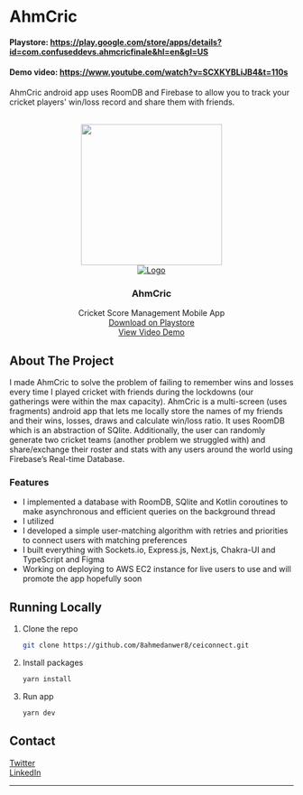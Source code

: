 # AhmCric
#### Playstore: https://play.google.com/store/apps/details?id=com.confuseddevs.ahmcricfinale&hl=en&gl=US
#### Demo video: https://www.youtube.com/watch?v=SCXKYBLiJB4&t=110s

AhmCric android app uses RoomDB and Firebase to allow you to track your cricket players' win/loss record and share them with friends. 
<!-- Improved compatibility of back to top link: See: https://github.com/othneildrew/Best-README-Template/pull/73 -->
<a name="readme-top"></a>

<!-- PROJECT LOGO -->
<br />
<div align="center">
  <img src="https://play-lh.googleusercontent.com/ohEeMRO35xfc434ZJQ6LDZfYRnAmsJwxP6cheqJC65dDJZ04a1ktGMcuu1yiK7PJ1gm5=w480-h960" width = 250>
</div>
<div align="center">
  <a href="https://github.com/8ahmedanwer8/repo_name">
    <img src="https://github.com/8ahmedanwer8/AhmCric/assets/84689304/33c497c3-a2dd-481e-8f93-99d017426d0d" alt="Logo">
  </a>
<h3 align="center">AhmCric</h3>

  <p align="center">
    Cricket Score Management Mobile App
    <br />
    <a href="https://play.google.com/store/apps/details?id=com.confuseddevs.ahmcricfinale&hl=en&gl=US">Download on Playstore</a>
    <br />
    <a href="https://www.youtube.com/watch?v=SCXKYBLiJB4&t=110s">View Video Demo</a>
  </p>
</div>

<!-- ABOUT THE PROJECT -->
## About The Project
I made AhmCric to solve the problem of failing to remember wins and losses every time I played cricket with friends during the lockdowns (our gatherings were within the max capacity). AhmCric is a multi-screen (uses fragments) android app that lets me locally store the names of my friends and their wins, losses, draws and calculate win/loss ratio. It uses RoomDB which is an abstraction of SQlite. Additionally, the user can randomly generate two cricket teams (another problem we struggled with) and share/exchange their roster and stats with any users around the world using Firebase’s Real-time Database. 


### Features

* I implemented a database with RoomDB, SQlite and Kotlin coroutines to make asynchronous and efficient queries on the background thread
* I utilized
* I developed a simple user-matching algorithm with retries and priorities to connect users with matching preferences
* I built everything with Sockets.io, Express.js, Next.js, Chakra-UI and TypeScript and Figma
* Working on deploying to AWS EC2 instance for live users to use and will promote the app hopefully soon

<!-- RUNNING LOCALLY -->
## Running Locally

1. Clone the repo
   ```sh
   git clone https://github.com/8ahmedanwer8/ceiconnect.git
   ```
2. Install packages
   ```sh
   yarn install
   ```
3. Run app
   ```js
   yarn dev
   ```

<!-- CONTACT -->
## Contact

[Twitter](https://twitter.com/https://twitter.com/AhmedAn17381286) 
<br />
[LinkedIn](https://www.linkedin.com/in/8ahmed8/)
****

<!-- MARKDOWN LINKS & IMAGES -->
<!-- https://www.markdownguide.org/basic-syntax/#reference-style-links -->
[contributors-shield]: https://img.shields.io/github/contributors/8ahmedanwer8/repo_name.svg?style=for-the-badge
[contributors-url]: https://github.com/8ahmedanwer8/repo_name/graphs/contributors
[forks-shield]: https://img.shields.io/github/forks/8ahmedanwer8/repo_name.svg?style=for-the-badge
[forks-url]: https://github.com/8ahmedanwer8/repo_name/network/members
[stars-shield]: https://img.shields.io/github/stars/8ahmedanwer8/repo_name.svg?style=for-the-badge
[stars-url]: https://github.com/8ahmedanwer8/repo_name/stargazers
[issues-shield]: https://img.shields.io/github/issues/8ahmedanwer8/repo_name.svg?style=for-the-badge
[issues-url]: https://github.com/8ahmedanwer8/repo_name/issues
[license-shield]: https://img.shields.io/github/license/8ahmedanwer8/repo_name.svg?style=for-the-badge
[license-url]: https://github.com/8ahmedanwer8/repo_name/blob/master/LICENSE.txt
[linkedin-shield]: https://img.shields.io/badge/-LinkedIn-black.svg?style=for-the-badge&logo=linkedin&colorB=555
[linkedin-url]: https://linkedin.com/in/linkedin_username
[product-screenshot]: images/screenshot.png
[Next.js]: https://img.shields.io/badge/next.js-000000?style=for-the-badge&logo=nextdotjs&logoColor=white
[Next-url]: https://nextjs.org/
[React.js]: https://img.shields.io/badge/React-20232A?style=for-the-badge&logo=react&logoColor=61DAFB
[React-url]: https://reactjs.org/
[Vue.js]: https://img.shields.io/badge/Vue.js-35495E?style=for-the-badge&logo=vuedotjs&logoColor=4FC08D
[Vue-url]: https://vuejs.org/
[Angular.io]: https://img.shields.io/badge/Angular-DD0031?style=for-the-badge&logo=angular&logoColor=white
[Angular-url]: https://angular.io/
[Svelte.dev]: https://img.shields.io/badge/Svelte-4A4A55?style=for-the-badge&logo=svelte&logoColor=FF3E00
[Svelte-url]: https://svelte.dev/
[Laravel.com]: https://img.shields.io/badge/Laravel-FF2D20?style=for-the-badge&logo=laravel&logoColor=white
[Laravel-url]: https://laravel.com
[Bootstrap.com]: https://img.shields.io/badge/Bootstrap-563D7C?style=for-the-badge&logo=bootstrap&logoColor=white
[Bootstrap-url]: https://getbootstrap.com
[JQuery.com]: https://img.shields.io/badge/jQuery-0769AD?style=for-the-badge&logo=jquery&logoColor=white
[JQuery-url]: https://jquery.com 
